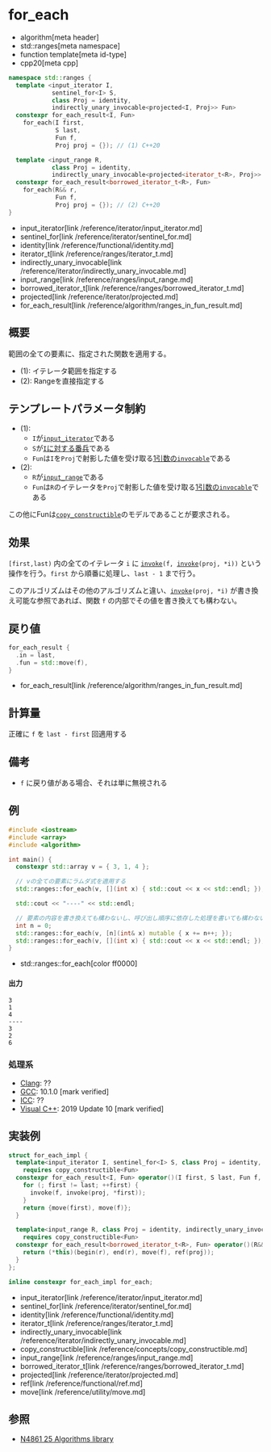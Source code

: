 # for_each
* algorithm[meta header]
* std::ranges[meta namespace]
* function template[meta id-type]
* cpp20[meta cpp]

```cpp
namespace std::ranges {
  template <input_iterator I,
            sentinel_for<I> S,
            class Proj = identity,
            indirectly_unary_invocable<projected<I, Proj>> Fun>
  constexpr for_each_result<I, Fun>
    for_each(I first,
             S last,
             Fun f,
             Proj proj = {}); // (1) C++20

  template <input_range R,
            class Proj = identity,
            indirectly_unary_invocable<projected<iterator_t<R>, Proj>> Fun>
  constexpr for_each_result<borrowed_iterator_t<R>, Fun>
    for_each(R&& r,
             Fun f,
             Proj proj = {}); // (2) C++20
}
```
* input_iterator[link /reference/iterator/input_iterator.md]
* sentinel_for[link /reference/iterator/sentinel_for.md]
* identity[link /reference/functional/identity.md]
* iterator_t[link /reference/ranges/iterator_t.md]
* indirectly_unary_invocable[link /reference/iterator/indirectly_unary_invocable.md]
* input_range[link /reference/ranges/input_range.md]
* borrowed_iterator_t[link /reference/ranges/borrowed_iterator_t.md]
* projected[link /reference/iterator/projected.md]
* for_each_result[link /reference/algorithm/ranges_in_fun_result.md]


## 概要
範囲の全ての要素に、指定された関数を適用する。

* (1): イテレータ範囲を指定する
* (2): Rangeを直接指定する

## テンプレートパラメータ制約
- (1):
    - `I`が[`input_iterator`](/reference/iterator/input_iterator.md)である
    - `S`が[`I`に対する番兵](/reference/iterator/sentinel_for.md)である
    - `Fun`は`I`を`Proj`で射影した値を受け取る[1引数の`invocable`](/reference/iterator/indirectly_unary_invocable.md)である
- (2):
    - `R`が[`input_range`](/reference/ranges/input_range.md)である
    - `Fun`は`R`のイテレータを`Proj`で射影した値を受け取る[1引数の`invocable`](/reference/iterator/indirectly_unary_invocable.md)である

この他にFunは[`copy_constructible`](/reference/concepts/copy_constructible.md)のモデルであることが要求される。

## 効果
`[first,last)` 内の全てのイテレータ `i` に [`invoke`](/reference/functional/invoke.md)`(f, `[`invoke`](/reference/functional/invoke.md)`(proj, *i))` という操作を行う。`first` から順番に処理し、`last - 1` まで行う。

このアルゴリズムはその他のアルゴリズムと違い、[`invoke`](/reference/functional/invoke.md)`(proj, *i)` が書き換え可能な参照であれば、関数 `f` の内部でその値を書き換えても構わない。


## 戻り値

```cpp
for_each_result {
  .in = last,
  .fun = std::move(f),
}
```
* for_each_result[link /reference/algorithm/ranges_in_fun_result.md]

## 計算量
正確に `f` を `last - first` 回適用する


## 備考
- `f` に戻り値がある場合、それは単に無視される


## 例

```cpp example
#include <iostream>
#include <array>
#include <algorithm>

int main() {
  constexpr std::array v = { 3, 1, 4 };

  // vの全ての要素にラムダ式を適用する
  std::ranges::for_each(v, [](int x) { std::cout << x << std::endl; });

  std::cout << "----" << std::endl;

  // 要素の内容を書き換えても構わないし、呼び出し順序に依存した処理を書いても構わない
  int n = 0;
  std::ranges::for_each(v, [n](int& x) mutable { x += n++; });
  std::ranges::for_each(v, [](int x) { std::cout << x << std::endl; });
}
```
* std::ranges::for_each[color ff0000]

#### 出力
```
3
1
4
----
3
2
6
```


### 処理系
- [Clang](/implementation.md#clang): ??
- [GCC](/implementation.md#gcc): 10.1.0 [mark verified]
- [ICC](/implementation.md#icc): ??
- [Visual C++](/implementation.md#visual_cpp): 2019 Update 10 [mark verified]


## 実装例
```cpp
struct for_each_impl {
  template<input_iterator I, sentinel_for<I> S, class Proj = identity, indirectly_unary_invocable<projected<I, Proj>> Fun>
    requires copy_constructible<Fun>
  constexpr for_each_result<I, Fun> operator()(I first, S last, Fun f, Proj proj = {}) const {
    for (; first != last; ++first) {
      invoke(f, invoke(proj, *first));
    }
    return {move(first), move(f)};
  }

  template<input_range R, class Proj = identity, indirectly_unary_invocable<projected<iterator_t<R>, Proj>> Fun>
    requires copy_constructible<Fun>
  constexpr for_each_result<borrowed_iterator_t<R>, Fun> operator()(R&& r, Fun f, Proj proj = {}) const {
    return (*this)(begin(r), end(r), move(f), ref(proj));
  }
};

inline constexpr for_each_impl for_each;
```
* input_iterator[link /reference/iterator/input_iterator.md]
* sentinel_for[link /reference/iterator/sentinel_for.md]
* identity[link /reference/functional/identity.md]
* iterator_t[link /reference/ranges/iterator_t.md]
* indirectly_unary_invocable[link /reference/iterator/indirectly_unary_invocable.md]
* copy_constructible[link /reference/concepts/copy_constructible.md]
* input_range[link /reference/ranges/input_range.md]
* borrowed_iterator_t[link /reference/ranges/borrowed_iterator_t.md]
* projected[link /reference/iterator/projected.md]
* ref[link /reference/functional/ref.md]
* move[link /reference/utility/move.md]


## 参照
- [N4861 25 Algorithms library](https://timsong-cpp.github.io/cppwp/n4861/algorithms)
